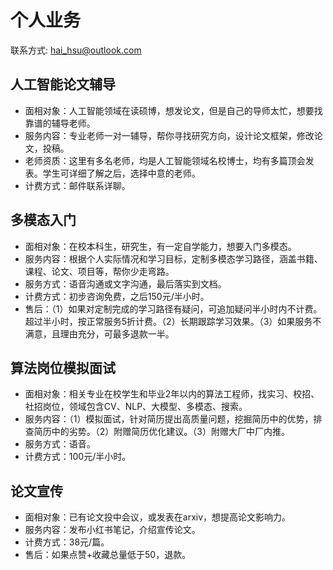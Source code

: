 # 个人业务

联系方式: hai_hsu@outlook.com


## 人工智能论文辅导
- 面相对象：人工智能领域在读硕博，想发论文，但是自己的导师太忙，想要找靠谱的辅导老师。
- 服务内容：专业老师一对一辅导，帮你寻找研究方向，设计论文框架，修改论文，投稿。
- 老师资质：这里有多名老师，均是人工智能领域名校博士，均有多篇顶会发表。学生可详细了解之后，选择中意的老师。
- 计费方式：邮件联系详聊。

## 多模态入门
- 面相对象：在校本科生，研究生，有一定自学能力，想要入门多模态。
- 服务内容：根据个人实际情况和学习目标，定制多模态学习路径，涵盖书籍、课程、论文、项目等，帮你少走弯路。
- 服务方式：语音沟通或文字沟通，最后落实到文档。
- 计费方式：初步咨询免费，之后150元/半小时。
- 售后：（1）如果对定制完成的学习路径有疑问，可追加疑问半小时内不计费。超过半小时，按正常服务5折计费。（2）长期跟踪学习效果。（3）如果服务不满意，且理由充分，可最多退款一半。

## 算法岗位模拟面试
- 面相对象：相关专业在校学生和毕业2年以内的算法工程师，找实习、校招、社招岗位，领域包含CV、NLP、大模型、多模态、搜索。
- 服务内容：（1）模拟面试，针对简历提出高质量问题，挖掘简历中的优势，排查简历中的劣势。（2）附赠简历优化建议。（3）附赠大厂中厂内推。
- 服务方式：语音。
- 计费方式：100元/半小时。

## 论文宣传
- 面相对象：已有论文投中会议，或发表在arxiv，想提高论文影响力。
- 服务内容：发布小红书笔记，介绍宣传论文。
- 计费方式：38元/篇。
- 售后：如果点赞+收藏总量低于50，退款。


